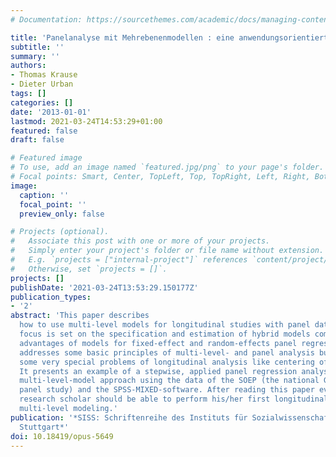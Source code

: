 ```yaml
---
# Documentation: https://sourcethemes.com/academic/docs/managing-content/

title: 'Panelanalyse mit Mehrebenenmodellen : eine anwendungsorientierte Einführung'
subtitle: ''
summary: ''
authors:
- Thomas Krause
- Dieter Urban
tags: []
categories: []
date: '2013-01-01'
lastmod: 2021-03-24T14:53:29+01:00
featured: false
draft: false

# Featured image
# To use, add an image named `featured.jpg/png` to your page's folder.
# Focal points: Smart, Center, TopLeft, Top, TopRight, Left, Right, BottomLeft, Bottom, BottomRight.
image:
  caption: ''
  focal_point: ''
  preview_only: false

# Projects (optional).
#   Associate this post with one or more of your projects.
#   Simply enter your project's folder or file name without extension.
#   E.g. `projects = ["internal-project"]` references `content/project/deep-learning/index.md`.
#   Otherwise, set `projects = []`.
projects: []
publishDate: '2021-03-24T13:53:29.150177Z'
publication_types:
- '2'
abstract: 'This paper describes
  how to use multi-level models for longitudinal studies with panel data. A special
  focus is set on the specification and estimation of hybrid models combining some
  advantages of models for fixed-effect and random-effects panel regression. The paper
  addresses some basic principles of multi-level- and panel analysis but it also discusses
  some very special problems of longitudinal analysis like centering of variables.
  It presents an example of a stepwise, applied panel regression analysis within a
  multi-level-model approach using the data of the SOEP (the national German socio-economic
  panel study) and the SPSS-MIXED-software. After reading this paper every social
  research scholar should be able to perform his/her first longitudinal analysis by
  multi-level modeling.'
publication: '*SISS: Schriftenreihe des Instituts für Sozialwissenschaften der Universität
  Stuttgart*'
doi: 10.18419/opus-5649
---
```

